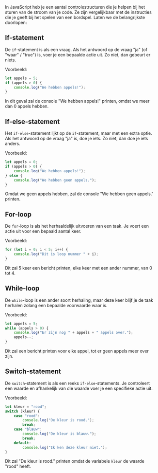 In JavaScript heb je een aantal controlestructuren die je helpen bij het sturen van de stroom van je code. Ze zijn vergelijkbaar met de instructies die je geeft bij het spelen van een bordspel. Laten we de belangrijkste doorlopen:

## If-statement

De `if`-statement is als een vraag. Als het antwoord op de vraag "ja" (of "waar" / "true") is, voer je een bepaalde actie uit. Zo niet, dan gebeurt er niets.

Voorbeeld:
```javascript
let appels = 5;
if (appels > 0) {
    console.log("We hebben appels!");
}
```
In dit geval zal de console "We hebben appels!" printen, omdat we meer dan 0 appels hebben.

## If-else-statement

Het `if-else`-statement lijkt op de `if`-statement, maar met een extra optie. Als het antwoord op de vraag "ja" is, doe je iets. Zo niet, dan doe je iets anders.

Voorbeeld:
```javascript
let appels = 0;
if (appels > 0) {
    console.log("We hebben appels!");
} else {
    console.log("We hebben geen appels.");
}
```
Omdat we geen appels hebben, zal de console "We hebben geen appels." printen.

## For-loop

De `for`-loop is als het herhaaldelijk uitvoeren van een taak. Je voert een actie uit voor een bepaald aantal keer.

Voorbeeld:
```javascript
for (let i = 0; i < 5; i++) {
    console.log("Dit is loop nummer " + i);
}
```
Dit zal 5 keer een bericht printen, elke keer met een ander nummer, van 0 tot 4.

## While-loop

De `while`-loop is een ander soort herhaling, maar deze keer blijf je de taak herhalen zolang een bepaalde voorwaarde waar is.

Voorbeeld:
```javascript
let appels = 5;
while (appels > 0) {
    console.log("Er zijn nog " + appels + " appels over.");
    appels--;
}
```
Dit zal een bericht printen voor elke appel, tot er geen appels meer over zijn.

## Switch-statement

De `switch`-statement is als een reeks `if-else`-statements. Je controleert een waarde en afhankelijk van die waarde voer je een specifieke actie uit.

Voorbeeld:
```javascript
let kleur = "rood";
switch (kleur) {
    case "rood":
        console.log("De kleur is rood.");
        break;
    case "blauw":
        console.log("De kleur is blauw.");
        break;
    default:
        console.log("Ik ken deze kleur niet.");
}
```
Dit zal "De kleur is rood." printen omdat de variabele `kleur` de waarde "rood" heeft.
